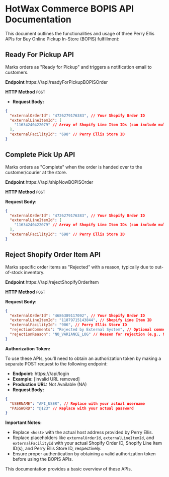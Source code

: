 # HotWax Commerce BOPIS API Documentation

This document outlines the functionalities and usage of three Perry Ellis APIs for Buy Online Pickup In-Store (BOPIS) fulfillment:

## Ready For Pickup API

Marks orders as "Ready for Pickup" and triggers a notification email to customers.

**Endpoint** 
https://<host>/api/readyForPickupBOPISOrder

**HTTP Method** 
`POST`

* **Request Body:**

```json
{
  "externalOrderId": "4726279176383", // Your Shopify Order ID
  "externalLineItemId": [
    "11634240422079" // Array of Shopify Line Item IDs (can include multiple)
  ],
  "externalFacilityId": "698" // Perry Ellis Store ID
}
```

## Complete Pick Up API

Marks orders as "Complete" when the order is handed over to the customer/courier at the store.

**Endpoint** 
https://<host>/api/shipNowBOPISOrder

**HTTP Method** 
`POST`

**Request Body:**

```json
{
  "externalOrderId": "4726279176383", // Your Shopify Order ID
  "externalLineItemId": [
    "11634240422079" // Array of Shopify Line Item IDs (can include multiple)
  ],
  "externalFacilityId": "698" // Perry Ellis Store ID
}
```

## Reject Shopify Order Item API

Marks specific order items as "Rejected" with a reason, typically due to out-of-stock inventory.

**Endpoint** 
https://<host>/api/rejectShopifyOrderItem

**HTTP Method** 
`POST`

**Request Body:**

```json
{
  "externalOrderId": "4686389117092", // Your Shopify Order ID
  "externalLineItemId": "11879715143844", // Shopify Line Item ID
  "externalFacilityId": "906", // Perry Ellis Store ID
  "rejectionComments": "Rejected by External System", // Optional comment for rejection reason
  "rejectionReason": "NO_VARIANCE_LOG" // Reason for rejection (e.g., NO_VARIANCE_LOG)
}
```

**Authorization Token:**

To use these APIs, you'll need to obtain an authorization token by making a separate POST request to the following endpoint:

* **Endpoint:** https://<host>/api/login
* **Example:** [invalid URL removed]
* **Production URL:** Not Available (NA)
* **Request Body:**

```json
{
  "USERNAME": "API_USER", // Replace with your actual username
  "PASSWORD": "@123" // Replace with your actual password
}
```

**Important Notes:**

* Replace `<host>` with the actual host address provided by Perry Ellis.
* Replace placeholders like `externalOrderId`, `externalLineItemId`, and `externalFacilityId` with your actual Shopify Order ID, Shopify Line Item ID(s), and Perry Ellis Store ID, respectively.
* Ensure proper authentication by obtaining a valid authorization token before using the BOPIS APIs.

This documentation provides a basic overview of these APIs. 